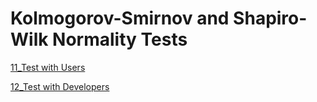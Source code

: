 Kolmogorov-Smirnov and Shapiro-Wilk Normality Tests
====================

[11_Test with Users](https://github.com/ericamourao/researchsoftware/blob/main/survey/adoption/notebooks/11_Test_Kolmogorov-Smirnov_and_Shapiro-Wilk_Normality_Test_Users.ipynb)


[12_Test with Developers](https://github.com/ericamourao/researchsoftware/blob/main/survey/adoption/notebooks/12_Test_Kolmogorov-Smirnov_and_Shapiro-Wilk_Normality_Test_Developers.ipynb)

